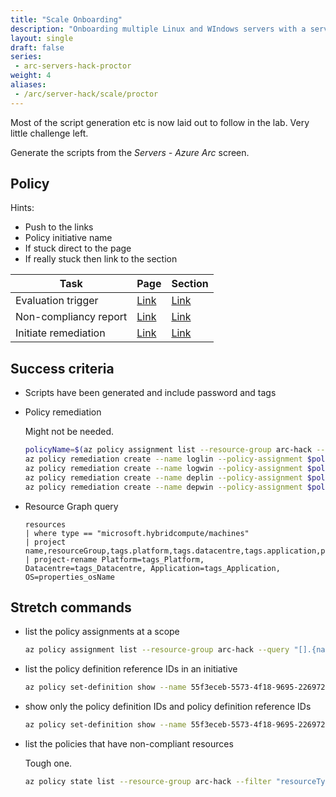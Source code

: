 ```yaml
---
title: "Scale Onboarding"
description: "Onboarding multiple Linux and WIndows servers with a service principal, then automate conneting with the azcmagent."
layout: single
draft: false
series:
 - arc-servers-hack-proctor
weight: 4
aliases:
 - /arc/server-hack/scale/proctor
---
```


Most of the script generation etc is now laid out to follow in the lab. Very little challenge left.

Generate the scripts from the _Servers - Azure Arc_ screen.

## Policy

Hints:

* Push to the links
* Policy initiative name
* If stuck direct to the page
* If really stuck then link to the section

| Task | Page | Section |
|---|---|---|
| Evaluation trigger | [Link](https://docs.microsoft.com/azure/governance/policy/how-to/get-compliance-data) | [Link](https://docs.microsoft.com/azure/governance/policy/how-to/get-compliance-data#on-demand-evaluation-scan---azure-cli) |
| Non-compliancy report | [Link]() | [Link]() |
| Initiate remediation | [Link]() | [Link]() |

## Success criteria

* Scripts have been generated and include password and tags

* Policy remediation

    Might not be needed.

    ```bash
    policyName=$(az policy assignment list --resource-group arc-hack --query "[?displayName == 'Enable Azure Monitor for VMs'].name" --output tsv)
    az policy remediation create --name loglin --policy-assignment $policyName --definition-reference-id LogAnalyticsExtension_Linux_HybridVM_Deploy --resource-group arc-hack --resource-type Microsoft.HybridCompute/machines
    az policy remediation create --name logwin --policy-assignment $policyName --definition-reference-id LogAnalyticsExtension_Windows_HybridVM_Deploy --resource-group arc-hack --resource-type Microsoft.HybridCompute/machines
    az policy remediation create --name deplin --policy-assignment $policyName --definition-reference-id DependencyAgentExtension_Linux_HybridVM_Deploy --resource-group arc-hack --resource-type Microsoft.HybridCompute/machines
    az policy remediation create --name depwin --policy-assignment $policyName --definition-reference-id DependencyAgentExtension_Windows_HybridVM_Deploy --resource-group arc-hack --resource-type Microsoft.HybridCompute/machines
    ```

* Resource Graph query

    ```text
    resources
    | where type == "microsoft.hybridcompute/machines"
    | project name,resourceGroup,tags.platform,tags.datacentre,tags.application,properties.osName,id
    | project-rename Platform=tags_Platform, Datacentre=tags_Datacentre, Application=tags_Application, OS=properties_osName
    ```

## Stretch commands

* list the policy assignments at a scope

    ```bash
    az policy assignment list --resource-group arc-hack --query "[].{name:name, desc:displayName, policyDefinition:policyDefinitionId}" --output table
    ```

* list the policy definition reference IDs in an initiative

    ```bash
    az policy set-definition show --name 55f3eceb-5573-4f18-9695-226972c6d74a --query policyDefinitions[] --output yamlc
    ```

* show only the policy definition IDs and policy definition reference IDs

    ```bash
    az policy set-definition show --name 55f3eceb-5573-4f18-9695-226972c6d74a --query "policyDefinitions[].{id:policyDefinitionId, referenceID:policyDefinitionReferenceId}"
    ```

* list the policies that have non-compliant resources

    Tough one.

    ```bash
    az policy state list --resource-group arc-hack --filter "resourceType eq 'Microsoft.HybridCompute/machines' and complianceState eq 'NonCompliant' and policySetDefinitionName eq '55f3eceb-5573-4f18-9695-226972c6d74a'" --query "[].[policyAssignmentName, policyDefinitionReferenceId]" --output tsv | sort -u
    ```

